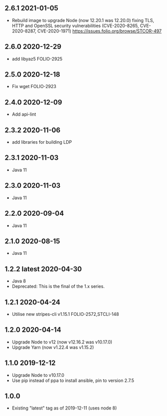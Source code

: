 ## 2.6.1 2021-01-05

* Rebuild image to upgrade Node (now 12.20.1 was 12.20.0) fixing
  TLS, HTTP and OpenSSL security vulnerabilities (CVE-2020-8265, CVE-2020-8287, CVE-2020-1971)
  https://issues.folio.org/browse/STCOR-497

## 2.6.0 2020-12-29

* add libyaz5 FOLIO-2925

## 2.5.0 2020-12-18

* Fix wget FOLIO-2923

## 2.4.0 2020-12-09

* Add api-lint

## 2.3.2 2020-11-06

* add libraries for building LDP

## 2.3.1 2020-11-03

* Java 11

## 2.3.0 2020-11-03

* Java 11

## 2.2.0 2020-09-04

* Java 11

## 2.1.0 2020-08-15

* Java 11

## 1.2.2 latest 2020-04-30

* Java 8
* Deprecated: This is the final of the 1.x series.

## 1.2.1 2020-04-24

* Utilise new stripes-cli v1.15.1 FOLIO-2572,STCLI-148

## 1.2.0 2020-04-14

* Upgrade Node to v12 (now v12.16.2 was v10.17.0)
* Upgrade Yarn (now v1.22.4 was v1.15.2)

## 1.1.0 2019-12-12

* Upgrade Node to v10.17.0
* Use pip instead of ppa to install ansible, pin to version 2.7.5

## 1.0.0

* Existing "latest" tag as of 2019-12-11 (uses node 8)
